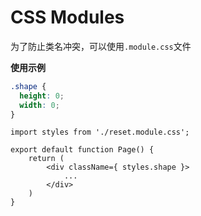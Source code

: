 # CSS Modules

为了防止类名冲突，可以使用`.module.css`文件


**使用示例**


```module.css
.shape {
  height: 0;
  width: 0;
}
```

```tsx
import styles from './reset.module.css';

export default function Page() {
    return (
        <div className={ styles.shape }>
        	...
        </div>
    )
}
```

